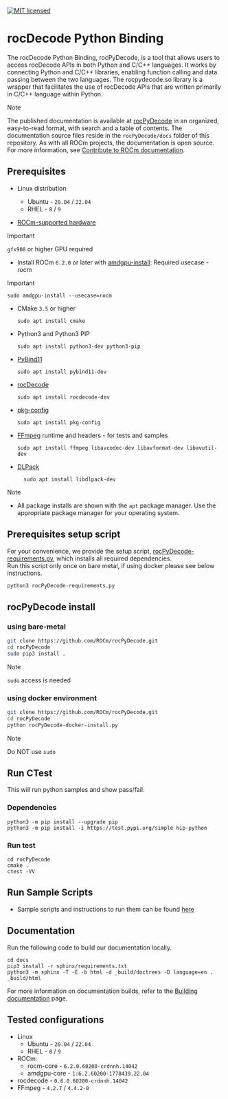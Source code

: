 [![MIT licensed](https://img.shields.io/badge/license-MIT-blue.svg)](https://opensource.org/licenses/MIT)

# rocDecode Python Binding

The rocDecode Python Binding, rocPyDecode, is a tool that allows users to access rocDecode APIs in both Python and C/C++ languages. It works by connecting Python and C/C++ libraries, enabling function calling and data passing between the two languages. The rocpydecode.so library is a wrapper that facilitates the use of rocDecode APIs that are written primarily in C/C++ language within Python.

> [!NOTE]
> The published documentation is available at [rocPyDecode](https://rocm.docs.amd.com/projects/rocPyDecode/en/latest/index.html) in an organized, easy-to-read format, with search and a table of contents. The documentation source files reside in the `rocPyDecode/docs` folder of this repository. As with all ROCm projects, the documentation is open source. For more information, see [Contribute to ROCm documentation](https://rocm.docs.amd.com/en/latest/contribute/contributing.html).

## Prerequisites

* Linux distribution
  * Ubuntu - `20.04` / `22.04`
  * RHEL - `8` / `9`

* [ROCm-supported hardware](https://rocm.docs.amd.com/projects/install-on-linux/en/latest/reference/system-requirements.html)

> [!IMPORTANT]
> `gfx908` or higher GPU required

* Install ROCm `6.2.0` or later with [amdgpu-install](https://rocm.docs.amd.com/projects/install-on-linux/en/latest/how-to/amdgpu-install.html): Required usecase - rocm

> [!IMPORTANT]
> `sudo amdgpu-install --usecase=rocm`

* CMake `3.5` or higher
  
  ```shell
  sudo apt install cmake
  ```

* Python3 and Python3 PIP
  
  ```shell
  sudo apt install python3-dev python3-pip
  ```

* [PyBind11](https://github.com/pybind/pybind11)

  ```shell
  sudo apt install pybind11-dev
  ```

* [rocDecode](https://github.com/ROCm/rocDecode)
  
  ```shell
  sudo apt install rocdecode-dev
  ```

* [pkg-config](https://en.wikipedia.org/wiki/Pkg-config)

  ```shell
  sudo apt install pkg-config
  ```

* [FFmpeg](https://ffmpeg.org/about.html) runtime and headers - for tests and samples

  ```shell
  sudo apt install ffmpeg libavcodec-dev libavformat-dev libavutil-dev
  ```

* [DLPack](https://pypi.org/project/dlpack/)
  
  ```shell
    sudo apt install libdlpack-dev   
    ```

>[!NOTE]
>
> * All package installs are shown with the `apt` package manager. Use the appropriate package manager for your operating system.

## Prerequisites setup script

For your convenience, we provide the setup script, [rocPyDecode-requirements.py](rocPyDecode-requirements.py), which installs all required dependencies.\
Run this script only once on bare metal, if using docker please see below instructions.

```bash
python3 rocPyDecode-requirements.py
```

## rocPyDecode install

### using bare-metal

```bash
git clone https://github.com/ROCm/rocPyDecode.git
cd rocPyDecode
sudo pip3 install .
```

>[!NOTE]
> `sudo` access is needed

### using docker environment

```bash
git clone https://github.com/ROCm/rocPyDecode.git
cd rocPyDecode
python rocPyDecode-docker-install.py 
```

>[!NOTE]
> Do NOT use `sudo`

## Run CTest

This will run python samples and show pass/fail.

### Dependencies

```
python3 -m pip install --upgrade pip
python3 -m pip install -i https://test.pypi.org/simple hip-python
```

### Run test

```
cd rocPyDecode
cmake .
ctest -VV
```

## Run Sample Scripts

* Sample scripts and instructions to run them can be found [here](samples/)

## Documentation

Run the following code to build our documentation locally.

```shell
cd docs
pip3 install -r sphinx/requirements.txt
python3 -m sphinx -T -E -b html -d _build/doctrees -D language=en . _build/html
```

For more information on documentation builds, refer to the
[Building documentation](https://rocm.docs.amd.com/en/latest/contribute/building.html)
page.

## Tested configurations

* Linux
  * Ubuntu - `20.04` / `22.04`
  * RHEL - `8` / `9`
* ROCm:
  * rocm-core - `6.2.0.60200-crdnnh.14042`
  * amdgpu-core - `1:6.2.60200-1778439.22.04`
* rocdecode - `0.6.0.60200-crdnnh.14042`
* FFmpeg - `4.2.7` / `4.4.2-0`
